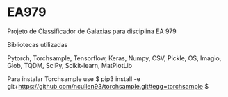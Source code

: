 # EA979
Projeto de Classificador de Galaxias para disciplina EA 979


Bibliotecas utilizadas

Pytorch, Torchsample, Tensorflow, Keras, Numpy, CSV, Pickle, OS, Imagio, Glob, TQDM, SciPy, Scikit-learn, MatPlotLib

Para instalar Torchsample use
$ pip3 install -e git+https://github.com/ncullen93/torchsample.git#egg=torchsample $